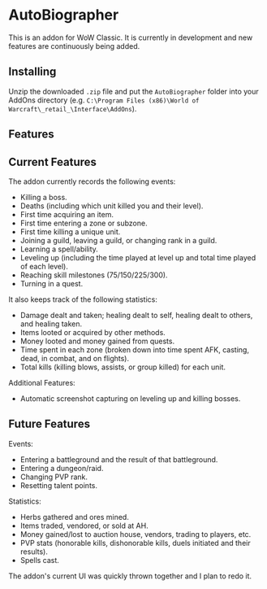 # AutoBiographer
This is an addon for WoW Classic. It is currently in development and new features are continuously being added.

## Installing

Unzip the downloaded `.zip` file and put the `AutoBiographer` folder into your AddOns directory (e.g. `C:\Program Files (x86)\World of Warcraft\_retail_\Interface\AddOns`).

## Features

## Current Features

The addon currently records the following events:
 - Killing a boss.
 - Deaths (including which unit killed you and their level).
 - First time acquiring an item.
 - First time entering a zone or subzone.
 - First time killing a unique unit.
 - Joining a guild, leaving a guild, or changing rank in a guild.
 - Learning a spell/ability.
 - Leveling up (including the time played at level up and total time played of each level).
 - Reaching skill milestones (75/150/225/300).
 - Turning in a quest.
 
It also keeps track of the following statistics:
 - Damage dealt and taken; healing dealt to self, healing dealt to others, and healing taken.
 - Items looted or acquired by other methods.
 - Money looted and money gained from quests.
 - Time spent in each zone (broken down into time spent AFK, casting, dead, in combat, and on flights).
 - Total kills (killing blows, assists, or group killed) for each unit.

Additional Features:
 - Automatic screenshot capturing on leveling up and killing bosses.
 
## Future Features

Events:
 - Entering a battleground and the result of that battleground.
 - Entering a dungeon/raid.
 - Changing PVP rank.
 - Resetting talent points.
 
Statistics:
 - Herbs gathered and ores mined.
 - Items traded, vendored, or sold at AH.
 - Money gained/lost to auction house, vendors, trading to players, etc.
 - PVP stats (honorable kills, dishonorable kills, duels initiated and their results).
 - Spells cast.

 The addon's current UI was quickly thrown together and I plan to redo it.